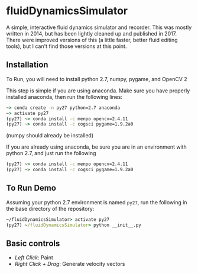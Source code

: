 # fluidDynamicsSimulator
A simple, interactive fluid dynamics simulator and recorder. 
This was mostly written in 2014, but has been lightly cleaned up and published in 2017. There were improved versions of this (a little faster, better fluid editing tools), but I can't find those versions at this point. 

## Installation
To Run, you will need to install python 2.7, numpy, pygame, and OpenCV 2

This step is simple if you are using anaconda. 
Make sure you have properly installed anaconda, then run the following lines:
```cmd
~> conda create -n py27 python=2.7 anaconda
~> activate py27
(py27) ~> conda install -c menpo opencv=2.4.11
(py27) ~> conda install -c cogsci pygame=1.9.2a0

```
(numpy should already be installed)

If you are already using anaconda, be sure you are in an environment with python 2.7,
and just run the following
```cmd
(py27) ~> conda install -c menpo opencv=2.4.11
(py27) ~> conda install -c cogsci pygame=1.9.2a0
```

## To Run Demo
Assuming your python 2.7 environment is named `py27`,
run the following in the base directory of the repository:
```cmd
~/fluidDynamicsSimulator> activate py27
(py27) ~/fluidDynamicsSimulator> python __init__.py
```

## Basic controls
* _Left Click_: Paint
* _Right Click + Drag_: Generate velocity vectors
